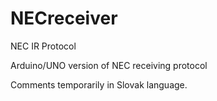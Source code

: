 # NECreceiver
NEC IR Protocol

Arduino/UNO version of NEC receiving protocol

Comments temporarily in Slovak language.
